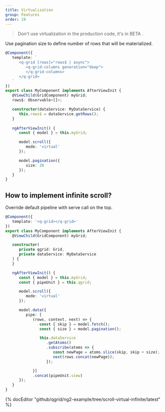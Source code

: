 ```yaml
---
title: Virtualization
group: Features
order: 19
---
```


> Don't use virtualization in the production code, it's in BETA .

Use pagination size to define number of rows that will be materialized.

```typescript
@Component({
   template: `
      <q-grid [rows]="rows$ | async">
         <q-grid-columns generation="deep">
         </q-grid-columns>	
      </q-grid>
   `
})
export class MyComponent implements AfterViewInit {
   @ViewChild(GridComponent) myGrid;
   rows$: Observable<[]>;

   constructor(dataService: MyDataService) {
      this.rows$ = dataService.getRows();
   }
   
   ngAfterViewInit() {
      const { model } = this.myGrid;

      model.scroll({
         mode: 'virtual'
      });

      model.pagination({
         size: 20
      });
   }		
}
```

## How to implement infinite scroll?

Override default pipeline with serve call on the top.

```typescript
@Component({
   template: '<q-grid></q-grid>'
})
export class MyComponent implements AfterViewInit {
   @ViewChild(GridComponent) myGrid;

   constructor( 
      private qgrid: Grid,
      private dataService: MyDataService
   ) {
   }

   ngAfterViewInit() {
      const { model } = this.myGrid;
      const { pipeUnit } = this.qgrid;

      model.scroll({
         mode: 'virtual'
      });

      model.data({
         pipe: [
            (rows, context, next) => {
               const { skip } = model.fetch();
               const { size } = model.pagination();

               this.dataService
                  .getAtoms()
                  .subscribe(atoms => {
                     const newPage = atoms.slice(skip, skip + size);
                     next(rows.concat(newPage));
                  });

            }]
            .concat(pipeUnit.view)
      });
   }
}
```

{% docEditor "github/qgrid/ng2-example/tree/scroll-virtual-infinite/latest" %}
